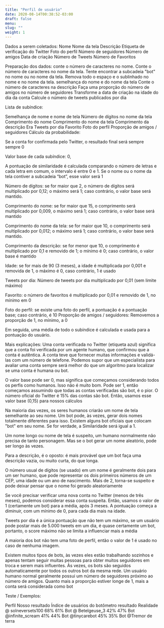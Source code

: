 ```yaml
---
title: "Perfil de usuário"
date: 2020-08-14T00:38:52-03:00
draft: false
menu:
slug: ""
weight: 1
---
```

Dados a serem coletados: Nome Nome da tela Descrição Etiqueta de verificação do Twitter Foto do perfil Número de seguidores Número de amigos Data de criação Número de Tweets Número de Favoritos

Preparação dos dados: conte o número de caracteres no nome. Conte o número de caracteres no nome da tela. Tente encontrar a subcadeia "bot" no nome ou no nome da tela. Remova todo o espaço e o sublinhado no nome e no nome da tela. semelhança do nome e do nome da tela Conte o número de caracteres na descrição Faça uma proporção do número de amigos no número de seguidores Transforme a data de criação na idade do dia da conta Calcule o número de tweets publicados por dia

Lista de subíndice:

Semelhança de nome e nome de tela
Número de dígitos no nome da tela
Comprimento do nome
Comprimento do nome da tela
Comprimento da descrição
Era
Tweets por dia
Favorito
Foto do perfil
Proporção de amigos / seguidores
Cálculo da probabilidade:

Se a conta for confirmada pelo Twitter, o resultado final será sempre sempre 0

Valor base de cada subíndice: 0,

A pontuação de similaridade é calculada comparando o número de letras e cada letra em comum, o intervalo é entre 0 e 1. Se o nome ou o nome da tela contiver a subcadeia “bot”, esse valor será 1

Número de dígitos: se for maior que 2, o número de dígitos será multiplicado por 0,12; o máximo será 1; caso contrário, o valor base será mantido.

Comprimento do nome: se for maior que 15, o comprimento será multiplicado por 0,009, o máximo será 1; caso contrário, o valor base será mantido

Comprimento do nome da tela: se for maior que 10, o comprimento será multiplicado por 0,012; o máximo será 1; caso contrário, o valor base será mantido.

Comprimento da descrição: se for menor que 10, o comprimento é multiplicado por 0,1 e removido de 1; o mínimo é 0; caso contrário, o valor base é mantido

Idade: se for mais de 90 (3 meses), a idade é multiplicada por 0,001 e removida de 1, o máximo é 0, caso contrário, 1 é usado

Tweets por dia: Número de tweets por dia multiplicado por 0,01 (sem limite máximo)

Favorito: o número de favoritos é multiplicado por 0,01 e removido de 1, no mínimo em 0

Foto do perfil: se existe uma foto do perfil, a pontuação é a pontuação base; caso contrário, é 10 Proporção de amigos / seguidores: Removemos a proporção de 1, no mínimo, a 0

Em seguida, uma média de todo o subíndice é calculada e usada para a pontuação do usuário.

Mais explicações: Uma conta verificada no Twitter (etiqueta azul) significa que a conta foi verificada por um agente humano, que confirmou que a conta é autêntica. A conta teve que fornecer muitas informações e validá-las com um número de telefone. Podemos supor que um especialista para avaliar uma conta sempre será melhor do que um algoritmo para localizar se uma conta é humana ou bot.

O valor base pode ser 0, mas significa que começamos considerando todos os perfis como humanos. Isso não é muito bom. Pode ser 1, então começamos assumindo que todas as contas verificadas são bot, é o pior. O número oficial do Twitter é 15% das contas são bot. Então, usamos esse valor base (0,15) para nossos cálculos

Na maioria das vezes, os seres humanos criarão um nome de tela semelhante ao seu nome. Um bot pode, às vezes, gerar dois nomes totalmente diferentes para isso. Existem alguns bot oficiais que colocam "bot" em seu nome. Se for verdade, a Similaridade será igual a 1.

Um nome longo ou nome de tela é suspeito, um humano normalmente não precisa de tanto personagem. Mas se o bot gerar um nome aleatório, pode ser longo às vezes.

Para a descrição, é o oposto: é mais provável que um bot faça uma descrição vazia, ou muito curta, do que longa.

O número usual de dígitos (se usado) em um nome é geralmente dois para um ser humano, que pode representar os dois primeiros números de um CEP, uma idade ou um ano de nascimento. Mais de 2, torna-se suspeito e pode deixar pensar que o nome foi gerado aleatoriamente

Se você precisar verificar uma nova conta no Twitter (menos de três meses), podemos considerar essa conta suspeita. Então, usamos o valor de 1 (certamente um bot) para a média, após 3 meses. A pontuação começa a diminuir, com um mínimo de 0, para cada dia mais na idade.

Tweets por dia é a única pontuação que não tem um máximo, se um usuário pode postar mais de 5.000 tweets em um dia, é quase certamente um bot, portanto, o score máximo não se limita a influenciar mais a média

A maioria dos bot não tem uma foto de perfil, então o valor de 1 é usado no caso de nenhuma imagem.

Existem muitos tipos de bots, às vezes eles estão trabalhando sozinhos e apenas tentam seguir muitas pessoas para obter muitos seguidores em troca e serem mais influentes. Às vezes, os bots são seguidos automaticamente por todos os outros bot da mesma rede. Um usuário humano normal geralmente possui um número de seguidores próximo ao número de amigos. Quanto mais a proporção estiver longe de 1, mais a conta será considerada como bot

Teste / Exemplos:

Perfil Nosso resultado Índice de usuários do botômetro
resultado
Realidade
@ solneversets100 68% 61% Bot
@ Betelgeuse_3 42% 47% Bot
@infinite_scream 41% 44% Bot
@tinycarebot 45% 35% Bot
@Tremor de terra
